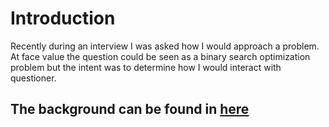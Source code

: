 # Introduction
Recently during an interview I was asked how I would approach a problem. At face value the question could be seen as a binary search optimization problem but the intent was to determine how I would interact with questioner.


## The background can be found in [here](background.md)
